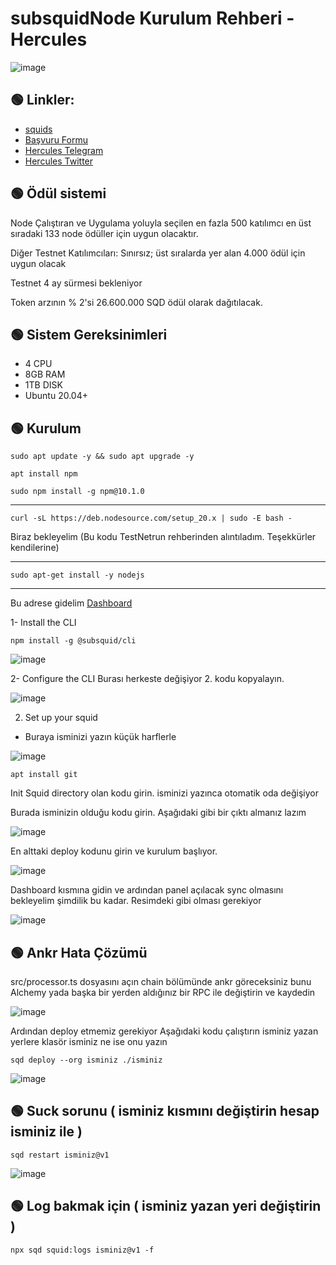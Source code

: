 # subsquidNode Kurulum Rehberi - Hercules
![image](https://github.com/herculessx/subsquidNode/assets/101635385/b0e1aa8a-4e2b-4720-893f-b2786ab4529c)

 ## 🟢 Linkler:

 * [squids](https://app.subsquid.io/squids/)
 * [Başvuru Formu](https://subsquid.deform.cc/testnetnodeapplication/)
 * [Hercules Telegram](https://t.me/HerculesNode)
 * [Hercules Twitter](https://twitter.com/Herculesnode)


 ## 🟢 Ödül sistemi

 Node Çalıştıran ve Uygulama yoluyla seçilen en fazla 500 katılımcı  en üst sıradaki 133 node ödüller için uygun olacaktır.

 Diğer Testnet Katılımcıları: Sınırsız; üst sıralarda yer alan 4.000 ödül için uygun olacak

 Testnet 4 ay sürmesi bekleniyor

 Token arzının % 2'si  26.600.000 SQD ödül olarak dağıtılacak.

## 🟢 Sistem Gereksinimleri

* 4 CPU
* 8GB RAM
* 1TB DISK
* Ubuntu 20.04+


## 🟢 Kurulum



```shell
sudo apt update -y && sudo apt upgrade -y
```

```shell
apt install npm
```

```shell
sudo npm install -g npm@10.1.0
```

<hr>

```shell
curl -sL https://deb.nodesource.com/setup_20.x | sudo -E bash -
```
Biraz bekleyelim  (Bu kodu TestNetrun rehberinden alıntıladım. Teşekkürler kendilerine)
<br><hr>



```shell
sudo apt-get install -y nodejs
```

<hr>

Bu adrese gidelim [ Dashboard](https://app.subsquid.io/squids/)   
  
1- Install the CLI

```shell
npm install -g @subsquid/cli
```
![image](https://github.com/herculessx/subsquidNode/assets/101635385/5f3440d8-53a7-4aba-bcdc-23846e5dcc1a)


2- Configure the CLI  Burası herkeste değişiyor 2. kodu kopyalayın.

![image](https://github.com/herculessx/subsquidNode/assets/101635385/9836e6c9-805e-4740-9f84-2633189ef156)


2. Set up your squid 

* Buraya isminizi yazın küçük harflerle 

![image](https://github.com/herculessx/subsquidNode/assets/101635385/0b16cba4-6793-4ac3-b849-5afa89711a99)


```shell
apt install git
```

Init Squid directory olan kodu girin. isminizi yazınca otomatik oda değişiyor

Burada isminizin olduğu kodu girin. Aşağıdaki gibi bir çıktı almanız lazım

![image](https://github.com/herculessx/subsquidNode/assets/101635385/91d69e8e-c3e6-478e-ae00-506e7912eb09)


En alttaki deploy kodunu girin ve kurulum başlıyor.


![image](https://github.com/herculessx/subsquidNode/assets/101635385/bebf4c73-b9ac-460d-b29f-24e0478efd03)


Dashboard kısmına gidin ve ardından panel açılacak sync olmasını bekleyelim şimdilik bu kadar. Resimdeki gibi olması gerekiyor

![image](https://github.com/herculessx/subsquidNode/assets/101635385/1e3f3097-b5f8-4879-a15e-5d10c653d695)



## 🟢 Ankr Hata Çözümü

src/processor.ts  dosyasını açın chain bölümünde ankr göreceksiniz bunu Alchemy yada başka bir yerden aldığınız bir RPC ile değiştirin ve kaydedin

![image](https://github.com/herculessx/subsquidNode/assets/101635385/777ff06c-d610-4ff0-a760-808b852e797b)

Ardından deploy etmemiz gerekiyor  Aşağıdaki kodu çalıştırın isminiz yazan yerlere klasör isminiz ne ise onu yazın 


```shell
sqd deploy --org isminiz ./isminiz
```

![image](https://github.com/herculessx/subsquidNode/assets/101635385/69d5290a-1b48-4a94-b175-25c0b629b089)


## 🟢 Suck sorunu ( isminiz kısmını değiştirin hesap isminiz ile )

```shell
sqd restart isminiz@v1
```

![image](https://github.com/herculessx/subsquidNode/assets/101635385/8af61c81-5c6c-4834-a69b-5a31ec5587a1)


## 🟢 Log bakmak için  ( isminiz yazan yeri değiştirin )

```shell
npx sqd squid:logs isminiz@v1 -f
```




